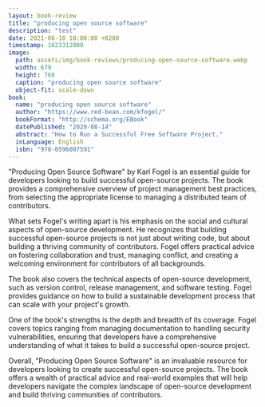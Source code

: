 ```yaml
---
layout: book-review
title: "producing open source software"
description: "test"
date: 2021-06-10 10:00:00 +0200
timestamp: 1623312000
image:
  path: assets/img/book-reviews/producing-open-source-software.webp
  width: 679
  height: 768
  caption: "producing open source software"
  object-fit: scale-down
book:
  name: "producing open source software"
  author: "https://www.red-bean.com/kfogel/"
  bookFormat: "http://schema.org/EBook"
  datePublished: "2020-08-14"
  abstract: "How to Run a Successful Free Software Project."
  inLanguage: English
  isbn: "978-0596007591"
---
```


<p class="lead">
  "Producing Open Source Software" by Karl Fogel is an essential guide for
  developers looking to build successful open-source projects.
  The book provides a comprehensive overview of project management best practices,
  from selecting the appropriate license to managing a distributed team of contributors.
</p>

What sets Fogel's writing apart is his emphasis on the social and cultural aspects of open-source development.
He recognizes that building successful open-source projects is not just about writing code,
but about building a thriving community of contributors. Fogel offers practical advice on fostering
collaboration and trust, managing conflict, and creating a welcoming environment for contributors
of all backgrounds.

The book also covers the technical aspects of open-source development, such as version control,
release management, and software testing. Fogel provides guidance on how to build a sustainable
development process that can scale with your project's growth.

One of the book's strengths is the depth and breadth of its coverage.
Fogel covers topics ranging from managing documentation to handling security vulnerabilities,
ensuring that developers have a comprehensive understanding of what it takes to build a
successful open-source project.

Overall, "Producing Open Source Software" is an invaluable resource for developers looking
to create successful open-source projects. The book offers a wealth of practical advice and
real-world examples that will help developers navigate the complex landscape of open-source
development and build thriving communities of contributors.
